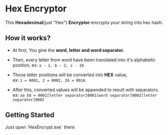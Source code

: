 ﻿<h1>Hex Encryptor</h1>
This <b>Hexadecimal</b>(just "Hex") <b>Encryptor</b> encrypts 
your string into hex hash.
<h2>How it works?</h2>

- At first, 
You give the <b>word</b>,
<b>letter and word separator.</b>

- Then, every letter from word have been translated into it's alphabetic position,
ex: `a - 1, b - 2, z - 26`

- Those letter positions will be converted into <b>HEX</b> value, <br>
ex: `1 = 0001, 2 = 0002, 26 = 001A`

- After this, converted values will be appended to result with separators.<br>
ex: `aa bb = 0001[letter separator]0001[word separator]0002[letter separator]0002`

<h2>Getting Started</h2>
Just open `HexEncrypt.exe` <a src = "https://github.com/edoxa1/HexEncryptor/tree/master/HexEncrypt/bin/Debug">there</a>